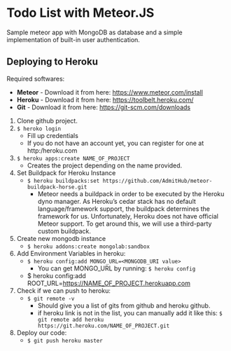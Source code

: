 # Todo List with Meteor.JS
Sample meteor app with MongoDB as database and a simple implementation of built-in user authentication.

## Deploying to Heroku
Required softwares:
- **Meteor** - Download it from here: https://www.meteor.com/install
- **Heroku** - Download it from here: https://toolbelt.heroku.com/
- **Git** - Download it from here: https://git-scm.com/downloads
	
1. Clone github project.
2. `$ heroko login`
	- Fill up credentials
	- If you do not have an account yet, you can register for one at http:/heroku.com
3. `$ heroku apps:create NAME_OF_PROJECT`
	- Creates the project depending on the name provided.
4. Set Buildpack for Heroku Instance
	- `$ heroku buildpacks:set https://github.com/AdmitHub/meteor-buildpack-horse.git`
		- Meteor needs a buildpack in order to be executed by the Heroku dyno manager. As Heroku’s cedar stack has no default language/framework support, the buildpack determines the framework for us. Unfortunately, Heroku does not have official Meteor support. To get around this, we will use a third-party custom buildpack.
5. Create new mongodb instance
	- `$ heroku addons:create mongolab:sandbox`
6. Add Environment Variables in heroku:
	- `$ heroku config:add MONGO_URL=<MONGODB_URI value>`
		- You can get MONGO_URL by running: 
			`$ heroku config`
	- $ heroku config:add ROOT_URL=https://NAME_OF_PROJECT.herokuapp.com
7. Check if we can push to heroku:
	- `$ git remote -v`
		- Should give you a list of gits from github and heroku github.
		- if heroku link is not in the list, you can manually add it like this:
			`$ git remote add heroku https://git.heroku.com/NAME_OF_PROJECT.git`
8. Deploy our code:
	- `$ git push heroku master`